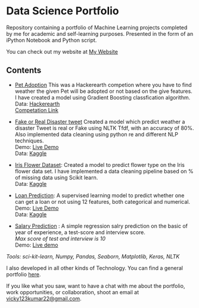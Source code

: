 # Data Science Portfolio
 

Repository containing a portfolio of Machine Learning projects completed by me for academic and self-learning purposes. Presented in the form of an iPython Notebook and Python script.

You can check out my website at [My Website](https://portfoliovsevicky.herokuapp.com/)

## Contents

* [Pet Adoption](https://github.com/donrockvic/ML_projects/blob/master/Pet%20Adoption/hackerearth_pet_final.ipynb) This was a Hackerearth competion where you have to find weather the given Pet will be adopted or not based on the give features. I have created a model using Gradient Boosting classfication algorithm.
<br> Data: [Hackerearth](https://he-s3.s3.amazonaws.com/media/hackathon/hackerearth-machine-learning-challenge-pet-adoption/pet-adoption-9-5838c75b/a01c26dcd27711ea.zip?Signature=PwdcDvVZdhUObwHnvga6m4jd9o4%3D&Expires=1600055938&AWSAccessKeyId=AKIA6I2ISGOYH7WWS3G5)
<br> [Competation Link](https://www.hackerearth.com/challenges/competitive/hackerearth-machine-learning-challenge-pet-adoption/machine-learning/pet-adoption-9-5838c75b/)
 
* [Fake or Real Disaster tweet](https://github.com/donrockvic/ML_projects/blob/master/Fake_real_Disaster_tweet/RealOrFakeTweets.ipynb)
Created a model which predict weather a disaster Tweet is real or Fake using NLTK Tfdf, with an accuracy of 80%. Also implemented data cleaning using python re and different NLP techniques.
<br> Demo: [Live Demo](https://portfoliovsevicky.herokuapp.com/tweet) 
<br> Data: [Kaggle](https://www.kaggle.com/c/nlp-getting-started/data)

* [Iris Flower Dataset](https://github.com/donrockvic/ML_projects/blob/master/IRIS_flower_classification/iris-dataset-supervised.ipynb):
Created a model to predict flower type on the Iris flower data set. I have implemented a data cleaning pipeline based on % of missing data using Scikit learn.
<br> Data: [Kaggle](https://www.kaggle.com/arshid/iris-flower-dataset)

* [Loan Prediction](https://github.com/donrockvic/ML_projects/blob/master/LoanPrediction/LoanPrediction.ipynb): A supervised learning model to predict whether one can get a loan or not using 12 features, both categorical and numerical.<br>
Demo: [Live Demo](https://portfoliovsevicky.herokuapp.com/loan) 
<br> Data: [Kaggle](https://www.kaggle.com/altruistdelhite04/loan-prediction-problem-dataset)

* [Salary Prediction](https://github.com/donrockvic/ML_projects/blob/master/SalaryPrediction/model.py) : A simple regression salry prediction on the basic of year of experience, a test-score and interview score.
<br>*Max score of test and interview is 10*  
Demo: [Live demo](https://portfoliovsevicky.herokuapp.com/salary) 

*Tools: sci-kit-learn, Numpy, Pandas, Seaborn, Matplotlib, Keras, NLTK*

I also developed in all other kinds of Technology. You can find a general portfolio [here](https://github.com/donrockvic/General-development).


If you like what you saw, want to have a chat with me about the portfolio, work opportunities, or collaboration, shoot an email at [vicky123kumar22@gmail.com](mailto:vicky123kumar22@gmail.com).